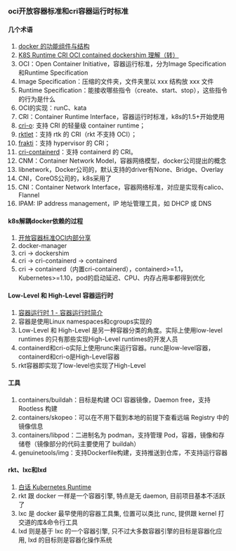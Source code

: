 ### oci开放容器标准和cri容器运行时标准

#### 几个术语
1. [docker 的功能组件与结构](https://blog.laisky.com/p/docker-component/)
1. [K8S Runtime CRI OCI contained dockershim 理解（转）](https://www.cnblogs.com/charlieroro/articles/10998203.html)
1. OCI：Open Container Initiative，容器运行标准，分为Image Specification和Runtime Specification
  1. Image Specification：压缩的文件夹，文件夹里以 xxx 结构放 xxx 文件
  1. Runtime Specification：能接收哪些指令（create、start、stop），这些指令的行为是什么
  1. OCI的实现：runC、kata
1. CRI：Container Runtime Interface，容器运行时标准，k8s的1.5+开始使用
  1. [cri-o](https://cri-o.io/): 支持 CRI 的轻量级 container runtime；
  1. [rktlet](https://github.com/kubernetes-incubator/rktlet)：支持 rtk 的 CRI（rkt 不支持 OCI）；
  1. [frakti](https://github.com/kubernetes/frakti)：支持 hypervisor 的 CRI；
  1. [cri-containerd](https://github.com/containerd/cri)：支持 containerd 的 CRI。
1. CNM：Container Network Model，容器网络模型，docker公司提出的概念
  1. libnetwork，Docker公司的，默认支持的driver有None、Bridge、Overlay
  1. CNI，CoreOS公司的，k8s采用了
1. CNI：Container Network Interface，容器网络标准，对应是实现有calico、Flannel
1. IPAM: IP address management，IP 地址管理工具，如 DHCP 或 DNS

#### k8s解耦docker依赖的过程
1. [开放容器标准OCI内部分享](https://xuanwo.io/2019/08/06/oci-intro/)
1. docker-manager
1. cri -> dockershim
1. cri -> cri-containerd -> containerd
1. cri -> containerd（内置cri-containerd），containerd>=1.1，Kubernetes>=1.10，pod的启动延迟、CPU、内存占用率都得到优化

#### Low-Level 和 High-Level 容器运行时
1. [容器运行时 1 - 容器运行时简介](http://liupeng0518.github.io/2019/10/06/docker/runtimes/Container%20Runtimes%20Part%201/)
1. 容器是使用Linux namespaces和cgroups实现的
1. Low-Level 和 High-Level 是另一种容器分类的角度。实际上使用low-level runtimes 的只有那些实现High-Level runtimes的开发人员
1. containerd和cri-o实际上使用runc来运行容器。runc是low-level容器，containerd和cri-o是High-Level容器
1. rkt容器即实现了low-level也实现了High-Level

#### 工具
1. containers/buildah：目标是构建 OCI 容器镜像，Daemon free，支持 Rootless 构建
1. containers/skopeo：可以在不用下载到本地的前提下查看远端 Registry 中的镜像信息
1. containers/libpod：二进制名为 podman，支持管理 Pod，容器，镜像和存储卷（镜像部分的代码主要使用了 buildah）
1. genuinetools/img：支持Dockerfile构建，支持推送到仓库，不支持运行容器

#### rkt、lxc和lxd
1. [白话 Kubernetes Runtime](https://aleiwu.com/post/cncf-runtime-landscape/)
1. rkt 跟 docker 一样是一个容器引擎, 特点是无 daemon, 目前项目基本不活跃了
1. lxc 是 docker 最早使用的容器工具集, 位置可以类比 runc, 提供跟 kernel 打交道的库&命令行工具
1. lxd 则是基于 lxc 的一个容器引擎, 只不过大多数容器引擎的目标是容器化应用, lxd 的目标则是容器化操作系统













